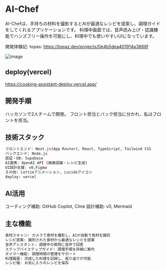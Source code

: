 # AI-Chef
AI-Chefは、手持ちの材料を撮影するとAIが最適なレシピを提案し、調理ガイドをしてくれるアプリケーションです。
料理中画面では、音声読み上げ・認識機能でハンズフリー操作を可能にし、料理中でも使いやすいUIになっています。

開発体験記: 
topas: https://topaz.dev/projects/0e4b5dea401914a3868f

![image](https://ptera-publish.topaz.dev/project/01JSTSPQSFDT0FMKMQ28F1B9XE.png)

## deploy(vercel)
https://cooking-assistant-deploy.vercel.app/

## 開発手順
ハッカソンで2人チームで開発。
フロント担当とバック担当に分かれ、私はフロントを担当。

## 技術スタック
```bash
フロントエンド: Next.js(App Router), React, TypeScript, Tailwind CSS
バックエンド: Node.js
認証・DB: Supabase
AI連携: OpenAI API (画像認識・レシピ生成)
UI設計支援: v0,Figma
その他: Lottieアニメーション, Lucideアイコン
deploy: vercel
```

## AI活用
コーディング補助: GitHub Copilot, Cline
設計補助: v0, Mermaid

## 主な機能
```bash
食材スキャン: カメラで食材を撮影し、AIが自動で食材を識別
レシピ提案: 識別された食材から最適なレシピを提案
音声アシスタント: 調理中の質問に音声で回答
ステップバイステップガイド: 調理手順を詳細に案内
タイマー機能: 調理時間の管理をサポート
料理履歴: 完成した料理を記録し、振り返りが可能
レシピ帳: お気に入りのレシピを保存
```
